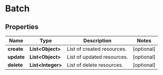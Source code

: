 

# Batch


## Properties

Name | Type | Description | Notes
------------ | ------------- | ------------- | -------------
**create** | **List&lt;Object&gt;** | List of created resources. |  [optional]
**update** | **List&lt;Object&gt;** | List of updated resources. |  [optional]
**delete** | **List&lt;Integer&gt;** | List of delete resources. |  [optional]



